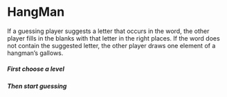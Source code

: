 # HangMan
If a guessing player suggests a letter that occurs in the word, the other player fills in the blanks with that letter in the right places. If the word does not contain the suggested letter, the other player draws one element of a hangman’s gallows.

##### First choose a level
##### Then start guessing

